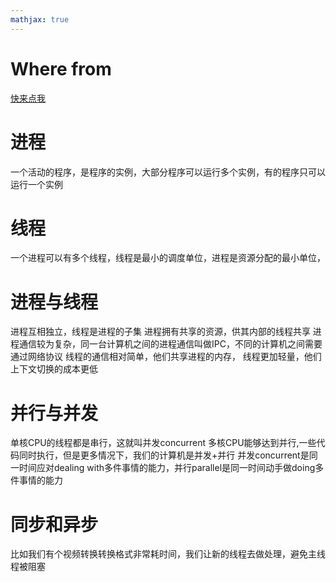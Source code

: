 ```yaml
---
mathjax: true
---
```


# Where from
 [快来点我](https://www.bilibili.com/video/BV1z7411H7zd?p=5)

# 进程
 一个活动的程序，是程序的实例，大部分程序可以运行多个实例，有的程序只可以运行一个实例
<!--more-->
# 线程
 一个进程可以有多个线程，线程是最小的调度单位，进程是资源分配的最小单位，

# 进程与线程
 进程互相独立，线程是进程的子集
 进程拥有共享的资源，供其内部的线程共享
 进程通信较为复杂，同一台计算机之间的进程通信叫做IPC，不同的计算机之间需要通过网络协议
 线程的通信相对简单，他们共享进程的内存，
 线程更加轻量，他们上下文切换的成本更低

# 并行与并发
 单核CPU的线程都是串行，这就叫并发concurrent
 多核CPU能够达到并行,一些代码同时执行，但是更多情况下，我们的计算机是并发+并行
 并发concurrent是同一时间应对dealing with多件事情的能力，并行parallel是同一时间动手做doing多件事情的能力
  

# 同步和异步
 比如我们有个视频转换转换格式非常耗时间，我们让新的线程去做处理，避免主线程被阻塞